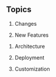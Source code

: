 <!-- .slide: data-state="normal toc" id="agenda-1col" data-timing="20s" data-menu-title="Agenda with one column" -->

## Topics

<!-- <div class="breadcrumbs">Knowledge Transfer Training SES7 - Monitoring</div> -->

1. Changes

1. New Features
<!-- > Description of the section reperum volest licius -->

1. Architecture

1. Deployment

1. Customization
